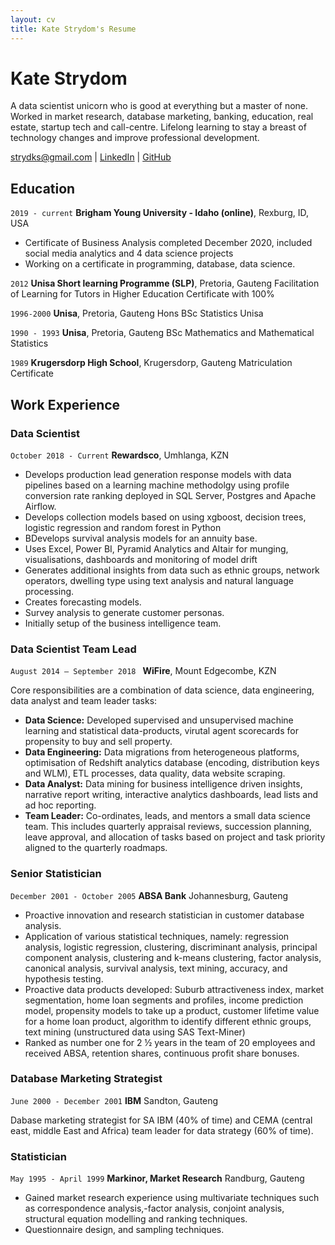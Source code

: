 ```yaml
---
layout: cv
title: Kate Strydom's Resume
---
```

# Kate Strydom
  
 A data scientist unicorn who is good at everything but a master of none. Worked in market research, database marketing, banking, education, real estate, startup tech and call-centre. Lifelong learning to stay a breast of technology changes and improve professional development.

<div id="webaddress">
  <a href="strydks@gmail.com">strydks@gmail.com</a>
| <a href="https://www.linkedin.com/groups/13537407/">LinkedIn</a>
| <a href="https://kate-strydom.github.io/strydomk-resume/">GitHub</a>
</div>

<!-- https://www.monique.tech/the-art-of-markdown -->

## Education
`2019 - current`
__Brigham Young University - Idaho (online)__, Rexburg, ID, USA
 - Certificate of Business Analysis completed December 2020, included social media analytics and 4 data science projects
 - Working on a certificate in programming, database, data science.

`2012`
__Unisa Short learning Programme (SLP)__, Pretoria, Gauteng
Facilitation of Learning for Tutors in Higher Education Certificate with 100%

`1996-2000`
__Unisa__, Pretoria, Gauteng
Hons BSc Statistics Unisa

`1990 - 1993`
__Unisa__, Pretoria, Gauteng
BSc Mathematics and Mathematical Statistics

`1989`
__Krugersdorp High School__, Krugersdorp, Gauteng
Matriculation Certificate

## Work Experience

### Data Scientist

`October 2018 - Current`
__Rewardsco__, Umhlanga, KZN

- Develops production lead generation response models with data pipelines based on a learning machine methodolgy using profile conversion rate ranking deployed in SQL Server, Postgres and Apache Airflow.
- Develops collection models based on using xgboost, decision trees, logistic regression and random forest in Python
- BDevelops survival analysis models for an annuity base.
- Uses Excel, Power BI, Pyramid Analytics and Altair for munging, visualisations, dashboards and monitoring of model drift
- Generates additional insights from data such as ethnic groups, network operators, dwelling type using text analysis and natural language processing.
- Creates forecasting models.
- Survey analysis to generate customer personas.
- Initially setup of the business intelligence team.

### Data Scientist Team Lead

`August 2014 – September 2018 `
__WiFire__, Mount Edgecombe, KZN

Core responsibilities are a combination of data science, data engineering, data analyst and team leader tasks:
- **Data Science:** Developed supervised and unsupervised machine learning and statistical data-products, virutal agent scorecards for propensity to buy and sell property. 
- **Data Engineering:** Data migrations from heterogeneous platforms, optimisation of Redshift analytics database (encoding, distribution keys and WLM), ETL processes, data quality, data website scraping.  
- **Data Analyst:** Data mining for business intelligence driven insights, narrative report writing, interactive analytics dashboards, lead lists and ad hoc reporting. 
- **Team Leader:** Co-ordinates, leads, and mentors a small data science team. This includes quarterly appraisal reviews, succession planning, leave approval, and allocation of tasks based on project and task priority aligned to the quarterly roadmaps.


### Senior Statistician

`December 2001 - October 2005`
__ABSA Bank__ Johannesburg, Gauteng

- Proactive innovation and research statistician in customer database analysis.
- Application of various statistical techniques, namely: regression analysis, logistic regression, clustering,
discriminant analysis, principal component analysis, clustering and k-means clustering, factor analysis,
canonical analysis, survival analysis, text mining, accuracy, and hypothesis testing. 
- Proactive data products developed: Suburb attractiveness index,  market segmentation, home loan segments and profiles,
 income prediction model, propensity models to take up a product, customer lifetime value for a home loan product, algorithm to identify different ethnic groups, text mining (unstructured data using SAS Text-Miner)
- Ranked as number one for 2 ½ years in the team of 20 employees and received ABSA, retention shares, continuous profit share bonuses.

### Database Marketing Strategist

`June 2000 - December 2001`
__IBM__ Sandton, Gauteng

Dabase marketing strategist for SA IBM (40% of time) and CEMA (central east,
middle East and Africa) team leader for data strategy (60% of time). 

### Statistician

`May 1995 - April 1999`
__Markinor, Market Research__ Randburg, Gauteng

- Gained market research experience using multivariate techniques such as correspondence analysis,-factor analysis, conjoint analysis, structural equation modelling and ranking techniques.
- Questionnaire design, and sampling techniques.


<!-- ### Footer

Last updated: May 2013 -->


